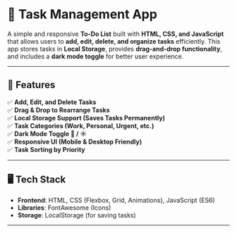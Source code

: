 # 📝 Task Management App

A simple and responsive **To-Do List** built with **HTML, CSS, and JavaScript** that allows users to **add, edit, delete, and organize tasks** efficiently. This app stores tasks in **Local Storage**, provides **drag-and-drop functionality**, and includes a **dark mode toggle** for better user experience.

---

## **🚀 Features**
✅ **Add, Edit, and Delete Tasks**  
✅ **Drag & Drop to Rearrange Tasks**  
✅ **Local Storage Support (Saves Tasks Permanently)**  
✅ **Task Categories (Work, Personal, Urgent, etc.)**  
✅ **Dark Mode Toggle 🌙 / ☀️**  
✅ **Responsive UI (Mobile & Desktop Friendly)**  
✅ **Task Sorting by Priority**  

---

## **🖥️ Tech Stack**
- **Frontend**: HTML, CSS (Flexbox, Grid, Animations), JavaScript (ES6)  
- **Libraries**: FontAwesome (Icons)  
- **Storage**: LocalStorage (for saving tasks)  

---
